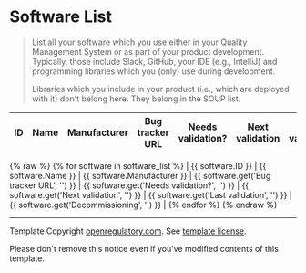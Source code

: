 # Software List

> List all your software which you use either in your Quality Management System or as part of your product
> development. Typically, those include Slack, GitHub, your IDE (e.g., IntelliJ) and programming libraries
> which you (only) use during development.
>
> Libraries which you include in your product (i.e., which are deployed with it) don't belong here. They belong
> in the SOUP list.

| ID | Name          | Manufacturer     | Bug tracker URL                            | Needs validation? | Next validation | Last validation | Decommissioning |
|----|---------------|------------------|--------------------------------------------|-------------------|-----------------|-----------------|-----------------|
{% raw %}
{% for software in software_list %} | {{ software.ID }}  | {{ software.Name }} | {{ software.Manufacturer }} | {{ software.get('Bug tracker URL', '') }} | {{ software.get('Needs validation?', '') }} | {{ software.get('Next validation', '') }} | {{ software.get('Last validation', '') }} | {{ software.get('Decommissioning', '') }} |
{% endfor %}
{% endraw %}

---

Template Copyright [openregulatory.com](https://openregulatory.com). See [template
license](https://openregulatory.com/template-license).

Please don't remove this notice even if you've modified contents of this template.
